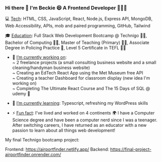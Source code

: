 ### Hi there 👋 I'm Beckie 😄 A Frontend Developer 👨🏼‍💻
 

<!--
**BeckieMorton/BeckieMorton** is a ✨ _special_ ✨ repository because its `README.md` (this file) appears on your GitHub profile. -->

💻 <ins>Tech</ins>: HTML, CSS, JavaScript, React, Node.js, Express API, MongoDB, Web Accessibility, APIs, mob and paired programming, GitHub, Tailwind


🎓 <ins>Education</ins>: Full Stack Web Development Bootcamp @ Technigo 👩‍💻, Bachelor of Computing 👩‍💻,  Master of Teaching (Primary) 👩‍🏫, Associate Degree in Policing Practice 👮, Level 5 Certificate in TEFL 👩‍🏫


- 🔭 <ins>I’m currently working on</ins>:<br>
    ~ 2 freelance projects (a small consulting business website and a small cleaning/handyman business website)<br>
    ~ Creating an EdTech React App using the Met Museum free API<br>
    ~ Creating a teacher Dashboard for classroom display (new idea I'm working on)<br>
    ~ Completing The Ultimate React Course and The 15 Days of SQL @ udemy 🤩<br>
  
- 🌱 <ins>I’m currently learning</ins>: Typescript, refreshing my WordPress skills
  
- ⚡ <ins>Fun fact</ins>: I've lived and worked on 4 continents 🌍 I have a Computer Science degree and have been a computer nerd since I was a teenager. After switching careers, I have returned as an educator with a new passion to learn about all things web development!


My final Technigo bootcamp project: 

Frontend: https://airportfinder.netlify.app/
Backend: https://final-project-airportfinder.onrender.com/

